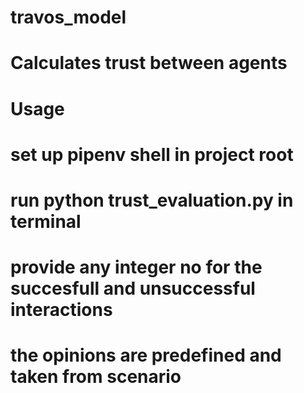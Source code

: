 # travos_model
# Calculates trust between agents
# Usage
# set up pipenv shell in project root
# run python trust_evaluation.py in terminal
# provide any integer no for the succesfull and unsuccessful interactions
# the opinions are predefined and taken from scenario
